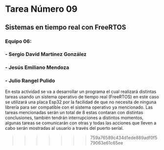 # Tarea Número 09
## Sistemas en tiempo real con FreeRTOS
### Equipo 06:
### - Sergio David Martínez González
### - Jesús Emiliano Mendoza
### - Julio Rangel Pulido

En esta actividad se va a desarrollar un programa el cual realizará distintas tareas usando un sistema operativo de tiempo real (FreeRTOS)
en este caso se utilizará una placa Esp32 por la facilidad de que no necesita de ninguna librería para ser compatible con el sistema operativo ya mencionado.
Las tareas mencionadas serán un total de 8 estas contaran con distintas conclusiones, también tendrán interrupciones a distintos momentos,
algunas tareas se comunicarán con otras y todas las acciones que lleven a cabo serán mostradas al usuario a través del puerto serial.
>>>>>>> 759a76589c434d1ede889adf0f579063e61c65ee
